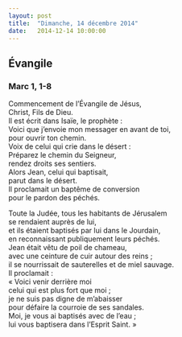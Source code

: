 ```yaml
---
layout: post
title:  "Dimanche, 14 décembre 2014"
date:   2014-12-14 10:00:00
---
```

## Évangile

### Marc 1, 1-8

Commencement de l’Évangile de Jésus,  
Christ, Fils de Dieu.  
Il est écrit dans Isaïe, le prophète :  
Voici que j’envoie mon messager en avant de toi,  
pour ouvrir ton chemin.  
Voix de celui qui crie dans le désert :  
Préparez le chemin du Seigneur,  
rendez droits ses sentiers.  
Alors Jean, celui qui baptisait,  
parut dans le désert.  
Il proclamait un baptême de conversion  
pour le pardon des péchés.

Toute la Judée, tous les habitants de Jérusalem  
se rendaient auprès de lui,  
et ils étaient baptisés par lui dans le Jourdain,  
en reconnaissant publiquement leurs péchés.  
Jean était vêtu de poil de chameau,  
avec une ceinture de cuir autour des reins ;  
il se nourrissait de sauterelles et de miel sauvage.  
Il proclamait :  
« Voici venir derrière moi  
celui qui est plus fort que moi ;  
je ne suis pas digne de m’abaisser  
pour défaire la courroie de ses sandales.  
Moi, je vous ai baptisés avec de l’eau ;  
lui vous baptisera dans l’Esprit Saint. »
